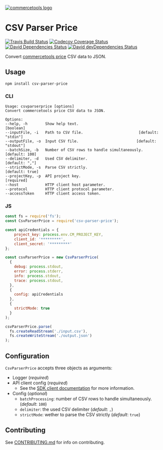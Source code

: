 [![commercetools logo][commercetools-icon]][commercetools]

# CSV Parser Price
[![Travis Build Status][travis-icon]][travis]
[![Codecov Coverage Status][codecov-icon]][codecov]
[![David Dependencies Status][david-icon]][david]
[![David devDependencies Status][david-dev-icon]][david-dev]

Convert [commercetools price](https://dev.commercetools.com/http-api-projects-products.html#price) CSV data to JSON.

## Usage
`npm install csv-parser-price`

### CLI
```
Usage: csvparserprice [options]
Convert commercetools price CSV data to JSON.

Options:
--help, -h        Show help text.                                    [boolean]
--inputFile, -i   Path to CSV file.                         [default: "stdin"]
--outputFile, -o  Input CSV file.                          [default: "stdout"]
--batchSize, -b   Number of CSV rows to handle simultaneously.  [default: 100]
--delimiter, -d   Used CSV delimiter.                           [default: ","]
--strictMode, -s  Parse CSV strictly.                          [default: true]
--projectKey, -p  API project key.                                  [required]
--host            HTTP client host parameter.
--protocol        HTTP client protocol parameter.
--accessToken     HTTP client access token.
```
### JS
```js
const fs = require('fs');
const CsvParserPrice = require('csv-parser-price');

const apiCredentials = {
    project_key: process.env.CM_PROJECT_KEY,
    client_id: '*********',
    client_secret: '*********'
};

const csvParserPrice = new CsvParserPrice(
  {
    debug: process.stdout,
    error: process.stderr,
    info: process.stdout,
    trace: process.stdout,
  },
  {
    config: apiCredentials
  },
  {
    strictMode: true
  }
);

csvParserPrice.parse(
  fs.createReadStream('./input.csv'),
  fs.createWriteStream('./output.json')
);
```

## Configuration
`CsvParserPrice` accepts three objects as arguments:
- Logger (_required_)
- API client config (_required_)
  - See the [SDK client documentation](http://sphereio.github.io/sphere-node-sdk/classes/SphereClient.html) for more information.
- Config (_optional_)
  - `batchProcessing`: number of CSV rows to handle simultaneously. (_default_: `100`)
  - `delimiter`: the used CSV delimiter (_default_: `,`)
  - `strictMode`: wether to parse the CSV strictly (_default_: `true`)

## Contributing
See [CONTRIBUTING.md](CONTRIBUTING.md) for info on contributing.

[commercetools]: https://commercetools.com/
[commercetools-icon]: https://cdn.rawgit.com/commercetools/press-kit/master/PNG/72DPI/CT%20logo%20horizontal%20RGB%2072dpi.png
[travis]: https://travis-ci.org/commercetools/csv-parser-price
[travis-icon]: https://img.shields.io/travis/commercetools/csv-parser-price/master.svg?style=flat-square
[codecov]: https://codecov.io/gh/commercetools/csv-parser-price
[codecov-icon]: https://img.shields.io/codecov/c/github/commercetools/csv-parser-price.svg?style=flat-square
[david]: https://david-dm.org/commercetools/csv-parser-price
[david-icon]: https://img.shields.io/david/commercetools/csv-parser-price.svg?style=flat-square
[david-dev]: https://david-dm.org/commercetools/csv-parser-price?type=dev
[david-dev-icon]: https://img.shields.io/david/dev/commercetools/csv-parser-price.svg?style=flat-square
